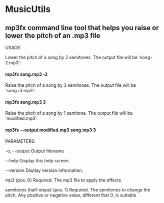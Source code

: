 # MusicUtils

## mp3fx command line tool that helps you raise or lower the pitch of an .mp3 file

USAGE:

Lower the pitch of a song by 2 semitones. The output file will be 'song-2.mp3':

####   mp3fx song.mp3 -2

Raise the pitch of a song by 3 semitones. The output file will be 'song+3.mp3':

####   mp3fx song.mp3 3

Raise the pitch of a song by 1 semitone. The output file will be 'modified.mp3':

####   mp3fx --output modified.mp3 song.mp3 3

PARAMETERS:

  -o, --output                       Output filename

  --help                             Display this help screen.

  --version                          Display version information.

  mp3 (pos. 0)                       Required. The mp3 file to apply the effects

  semitones (half-steps) (pos. 1)    Required. The semitones to change the pitch. Any positive or negative value,
                                     different that 0, is suitable
